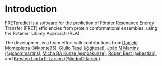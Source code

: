 <script type="text/x-mathjax-config">
MathJax.Hub.Config({
  tex2jax: {inlineMath: [['$','$'], ['\\(','\\)']]}
});
</script>
<script src="https://cdnjs.cloudflare.com/ajax/libs/mathjax/2.7.0/MathJax.js?config=TeX-AMS-MML_HTMLorMML" type="text/javascript"></script>

# Introduction

FRETpredict is a software for the prediction of Förster Resonance Energy Transfer (FRET) efficiencies from protein conformational ensembles, using the Rotamer Library Approach (RLA).

The development is a team effort with contributions from [Daniele Montepietra (@Monte95)](https://github.com/Monte95), [Giulio Tesei (@gitesei)](https://github.com/gitesei), [João M Martins (@joaommartins)](https://github.com/joaommartins), [Micha BA Kunze (@mbakunze)](https://github.com/mbakunze), [Robert Best (@bestlab)](https://github.com/bestlab), and [Kresten Lindorff-Larsen (@lindorff-larsen)](https://github.com/lindorff-larsen).
